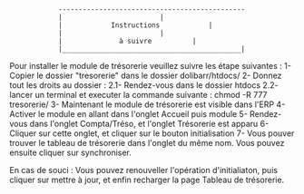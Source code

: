 				----------------------------------------------
				|					     |
				| 	         Instructions		     |
				|				  	     |
				|	           à suivre		     |
				|____________________________________________|

Pour installer le module de trésorerie veuillez suivre les étape suivantes :
	1- Copier le dossier "tresorerie" dans le dossier dolibarr/htdocs/
	2- Donnez tout les droits au dossier :
		2.1- Rendez-vous dans le dossier htdocs
		2.2- lancer un terminal et executer la commande suivante :
			chmod -R 777 tresorerie/
	3- Maintenant le module de trésorerie est visible dans l'ERP
	4- Activer le module en allant dans l'onglet Accueil puis module
	5- Rendez-vous dans l'onglet Compta/Tréso, et l'onglet Trésorerie est apparu
	6- Cliquer sur cette onglet, et cliquer sur le bouton initialisation
	7- Vous pouver trouver le tableau de trésorerie dans l'onglet du même nom. Vous pouvez ensuite cliquer sur synchroniser.

En cas de souci :
	Vous pouvez renouveller l'opération d'initialiaton, puis cliquer sur mettre à jour, et enfin recharger la page Tableau de trésorerie.